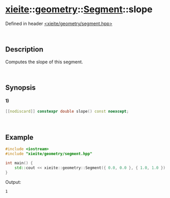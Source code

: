 # [xieite](../../../../../xieite.md)\:\:[geometry](../../../../../geometry.md)\:\:[Segment](../../../segment.md)\:\:slope
Defined in header [<xieite/geometry/segment.hpp>](../../../../../../include/xieite/geometry/segment.hpp)

&nbsp;

## Description
Computes the slope of this segment.

&nbsp;

## Synopsis
#### 1)
```cpp
[[nodiscard]] constexpr double slope() const noexcept;
```

&nbsp;

## Example
```cpp
#include <iostream>
#include "xieite/geometry/segment.hpp"

int main() {
    std::cout << xieite::geometry::Segment({ 0.0, 0.0 }, { 1.0, 1.0 }).slope() << '\n';
}
```
Output:
```
1
```
